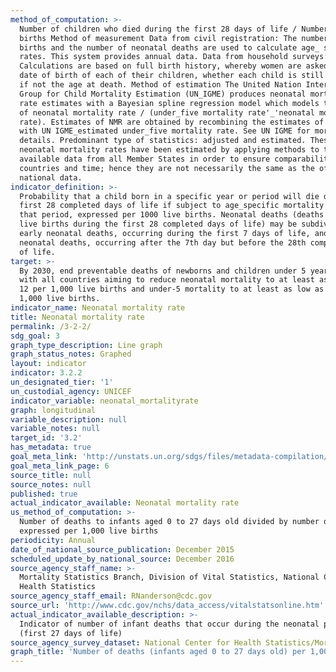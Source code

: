 ```yaml
---
method_of_computation: >-
  Number of children who died during the first 28 days of life / Number of live
  births Method of measurement Data from civil registration: The number of live
  births and the number of neonatal deaths are used to calculate age_ specific
  rates. This system provides annual data. Data from household surveys:
  Calculations are based on full birth history, whereby women are asked for the
  date of birth of each of their children, whether each child is still alive and
  if not the age at death. Method of estimation The United Nation Inter_agency
  Group for Child Mortality Estimation (UN_IGME) produces neonatal mortality
  rate estimates with a Bayesian spline regression model which models the ratio
  of neonatal mortality rate / (under_five mortality rate'_'neonatal mortality
  rate). Estimates of NMR are obtained by recombining the estimates of the ratio
  with UN IGME_estimated under_five mortality rate. See UN IGME for more
  details. Predominant type of statistics: adjusted and estimated. These
  neonatal mortality rates have been estimated by applying methods to the
  available data from all Member States in order to ensure comparability across
  countries and time; hence they are not necessarily the same as the official
  national data.
indicator_definition: >-
  Probability that a child born in a specific year or period will die during the
  first 28 completed days of life if subject to age_specific mortality rates of
  that period, expressed per 1000 live births. Neonatal deaths (deaths among
  live births during the first 28 completed days of life) may be subdivided into
  early neonatal deaths, occurring during the first 7 days of life, and late
  neonatal deaths, occurring after the 7th day but before the 28th completed day
  of life.
target: >-
  By 2030, end preventable deaths of newborns and children under 5 years of age,
  with all countries aiming to reduce neonatal mortality to at least as low as
  12 per 1,000 live births and under-5 mortality to at least as low as 25 per
  1,000 live births.
indicator_name: Neonatal mortality rate
title: Neonatal mortality rate
permalink: /3-2-2/
sdg_goal: 3
graph_type_description: Line graph
graph_status_notes: Graphed
layout: indicator
indicator: 3.2.2
un_designated_tier: '1'
un_custodial_agency: UNICEF
indicator_variable: neonatal_mortalityrate
graph: longitudinal
variable_description: null
variable_notes: null
target_id: '3.2'
has_metadata: true
goal_meta_link: 'http://unstats.un.org/sdgs/files/metadata-compilation/Metadata-Goal-3.pdf'
goal_meta_link_page: 6
source_title: null
source_notes: null
published: true
actual_indicator_available: Neonatal mortality rate
us_method_of_computation: >-
  Number of deaths to infants aged 0 to 27 days old divided by number of births,
  expressed per 1,000 live births
periodicity: Annual
date_of_national_source_publication: December 2015
scheduled_update_by_national_source: December 2016
source_agency_staff_name: >-
  Mortality Statistics Branch, Division of Vital Statistics, National Center for
  Health Statistics
source_agency_staff_email: RNanderson@cdc.gov
source_url: 'http://www.cdc.gov/nchs/data_access/vitalstatsonline.htm'
actual_indicator_available_description: >-
  Indicator of number of infant deaths that occur during the neonatal period
  (first 27 days of life)
source_agency_survey_dataset: National Center for Health Statistics/Mortality Multiple Cause Death Files
graph_title: 'Number of deaths (infants aged 0 to 27 days old) per 1,000 US live births'
---
```

